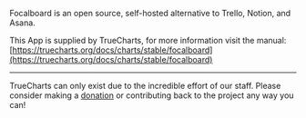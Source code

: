 Focalboard is an open source, self-hosted alternative to Trello, Notion, and Asana.

This App is supplied by TrueCharts, for more information visit the manual: [https://truecharts.org/docs/charts/stable/focalboard](https://truecharts.org/docs/charts/stable/focalboard)

---

TrueCharts can only exist due to the incredible effort of our staff.
Please consider making a [donation](https://truecharts.org/docs/about/sponsor) or contributing back to the project any way you can!
